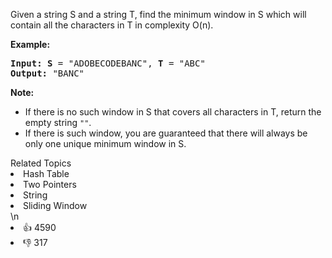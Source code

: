 <p>Given a string S and a string T, find the minimum window in S which will contain all the characters in T in complexity O(n).</p>

<p><strong>Example:</strong></p>

<pre>
<strong>Input: S</strong> = &quot;ADOBECODEBANC&quot;, <strong>T</strong> = &quot;ABC&quot;
<strong>Output:</strong> &quot;BANC&quot;
</pre>

<p><strong>Note:</strong></p>

<ul>
	<li>If there is no such window in S that covers all characters in T, return the empty string <code>&quot;&quot;</code>.</li>
	<li>If there is such window, you are guaranteed that there will always be only one unique minimum window in S.</li>
</ul>
<div><div>Related Topics</div><div><li>Hash Table</li><li>Two Pointers</li><li>String</li><li>Sliding Window</li></div></div>\n<div><li>👍 4590</li><li>👎 317</li></div>